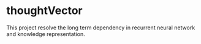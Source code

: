 # thoughtVector
This project resolve the long term dependency in recurrent neural network and knowledge representation.
